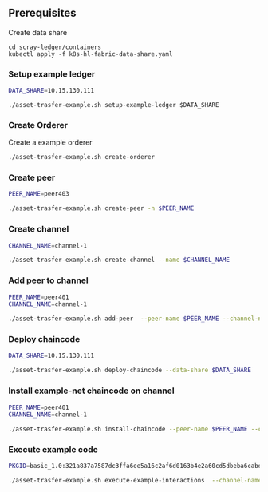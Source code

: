
## Prerequisites
Create data share
```
cd scray-ledger/containers
kubectl apply -f k8s-hl-fabric-data-share.yaml
```

### Setup example ledger
```bash
DATA_SHARE=10.15.130.111
```

```
./asset-trasfer-example.sh setup-example-ledger $DATA_SHARE
```

### Create Orderer
Create a example orderer
```bash
./asset-trasfer-example.sh create-orderer
```

### Create peer

```bash
PEER_NAME=peer403
```

```bash
./asset-trasfer-example.sh create-peer -n $PEER_NAME
```

### Create channel
```bash
CHANNEL_NAME=channel-1
```

```bash
./asset-trasfer-example.sh create-channel --name $CHANNEL_NAME 
```

### Add peer to channel
```bash
PEER_NAME=peer401
CHANNEL_NAME=channel-1
```

```bash
./asset-trasfer-example.sh add-peer  --peer-name $PEER_NAME --channel-name $CHANNEL_NAME
```

### Deploy chaincode
```bash
DATA_SHARE=10.15.130.111
```
```bash
./asset-trasfer-example.sh deploy-chaincode --data-share $DATA_SHARE
```

### Install example-net chaincode on channel
```bash
PEER_NAME=peer401
CHANNEL_NAME=channel-1
```

```bash
./asset-trasfer-example.sh install-chaincode --peer-name $PEER_NAME --channel-name $CHANNEL_NAME --data-share $DATA_SHARE
```
### Execute example code
```bash
PKGID=basic_1.0:321a837a7587dc3ffa6ee5a16c2af6d0163b4e2a60cd5dbeba6cabde797c5467

```

```bash
./asset-trasfer-example.sh execute-example-interactions  --channel-name $CHANNEL_NAME --peer-name $PEER_NAME --package-id $PKGID
```
